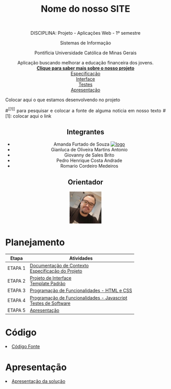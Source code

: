 <div align="center">
    <h1>Nome do nosso SITE</h1>
    <br>
    <p>DISCIPLINA: Projeto - Aplicações Web - 1º semestre</p>
    <p>Sistemas de Informação</p>
    <p>Pontifícia Universidade Católica de Minas Gerais</p>
</div>

<p align="center">
   Aplicação buscando melhorar a educação financeira dos jovens.
    <br>
    <a href="docs/Etapa1DocContexto.md" rel="docs"><strong>Clique para saber mais sobre o nosso projeto</strong></a>
    <br>
    <a href="docs/Etapa1Especificacao.md">Especificação</a>
    <br>
    <a href="docs/Etapa2Interface.md">Interface</a>
    <br>
    <a href="docs/Etapa4Testes">Testes</a>
    <br>
    <a href="presentation/README.md">Apresentação</a>
</p>


<div align="justify">

Colocar aqui o que estamos desenvolvendo no projeto

#<sup>[[1]]</sup> para pesquisar e colocar a fonte de alguma noticia em nosso texto
#[1]: colocar aqui o link 

</div>

<div align="center">

## Integrantes

* Amanda Furtado de Souza
<a href="https://github.com/DiovanaT" title="Diovana Tavares" rel="nofollow"><img src="dio.jpg" alt="logo" data-canonical-src="https://github.com/Diovana" width="100vw"/></a>
* Gianluca de Oliveira Martins Antonio
* Giovanny de Sales Brito 
* Pedro Henrique Costa Andrade
* Romario Cordeiro Medeiros

## Orientador

<a href="https://github.com/KleberSouza" title="Kleber Souza" rel="nofollow"><img src="docs/img/kleber.jpeg" alt="logo" data-canonical-src="https://github.com/KleberSouza" width="100vw"/></a>

</div> 

# Planejamento

| Etapa         | Atividades |
|  :----:   | ----------- |
| ETAPA 1         |[Documentação de Contexto](docs/Etapa1DocContexto.md) <br> [Especificação do Projeto](docs/Etapa1Especificacao.md) |
| ETAPA 2         |[Projeto de Interface](docs/Etapa2Interface.md) <br> [Template Padrão](docs/Etapa2Template.md) |
| ETAPA 3         |[Programação de Funcionalidades - HTML e CSS](docs/Etapa3e4Desenvolvimento.md) |
| ETAPA 4        |[Programação de Funcionalidades - Javascript](docs/Etapa3e4Desenvolvimento.md) <br> [Testes de Software ](docs/Etapa4Testes.md) |
| ETAPA 5         | [Apresentação](presentation/README.md) |

# Código

<li><a href="src/README.md"> Código Fonte</a></li>

# Apresentação

<li><a href="presentation/README.md"> Apresentação da solução</a></li>
